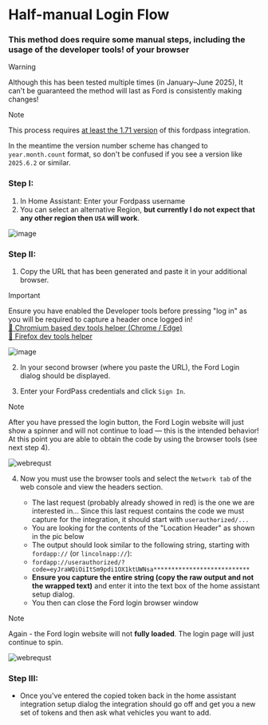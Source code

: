 # Half-manual Login Flow
### This method does require some manual steps, **including the usage of the developer tools!** of your browser

> [!WARNING]
> Although this has been tested multiple times (in January–June 2025), It can't be guaranteed the method will last as Ford is consistently making changes!

> [!NOTE]
> This process requires [at least the 1.71 version](https://github.com/marq24/ha-fordpass/releases/tag/1.71-Release) of this fordpass integration.
> 
> In the meantime the version number scheme has changed to `year.month.count` format, so don't be confused if you see a version like `2025.6.2` or similar.


### **Step I:**
1. In Home Assistant: Enter your Fordpass username
2. You can select an alternative Region, __but currently I do not expect that any other region then `USA` will work__.

![image](./../images/001.png)


### **Step II:**
1. Copy the URL that has been generated and paste it in your additional browser. 

> [!IMPORTANT]
> Ensure you have enabled the Developer tools before pressing "log in" as you will be required to capture a header once logged in!  
[:link: Chromium based dev tools helper (Chrome / Edge)](./DEV-TOOLS.md)  
[:link: Firefox dev tools helper](./DEV-TOOLS.md#firefox)

![image](./../images/002.png)

2. In your second browser (where you paste the URL), the Ford Login dialog should be displayed. 

3. Enter your FordPass credentials and click `Sign In`.
> [!NOTE]
> After you have pressed the login button, the Ford Login website will just show a spinner and will not continue to load — this is the intended behavior! At this point you are able to obtain the code by using the browser tools (see next step 4).

![webrequst](./../images/003a.png)

4. Now you must use the browser tools and select the `Network tab` of the web console and view the headers section.
   
   - The last request (probably already showed in red) is the one we are interested in... Since this last request contains the code we must capture for the integration, it should start with `userauthorized/...`
   - You are looking for the contents of the "Location Header" as shown in the pic below
   - The output should look similar to the following string, starting with `fordapp://` (or `lincolnapp://`):
   - ```fordapp://userauthorized/?code=eyJraWQiOiItSm9pdi1OX1ktUWNsa***************************```
   - **Ensure you capture the entire string (copy the raw output and not the wrapped text)** and enter it into the text box of the home assistant setup dialog.
   - You then can close the Ford login browser window 

> [!NOTE]
> Again - the Ford login website will not __fully loaded__. The login page will just continue to spin. 

![webrequst](./../images/003b.png)


### **Step III:** 
- Once you've entered the copied token back in the home assistant integration setup dialog the integration should go off and get you a new set of tokens and then ask what vehicles you want to add.